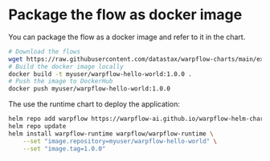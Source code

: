 # Package the flow as docker image

You can package the flow as a docker image and refer to it in the chart.

```bash
# Download the flows
wget https://raw.githubusercontent.com/datastax/warpflow-charts/main/examples/flows/basic-prompting-hello-world.json
# Build the docker image locally
docker build -t myuser/warpflow-hello-world:1.0.0 .
# Push the image to DockerHub
docker push myuser/warpflow-hello-world:1.0.0
```

The use the runtime chart to deploy the application:

```bash
helm repo add warpflow https://warpflow-ai.github.io/warpflow-helm-charts
helm repo update
helm install warpflow-runtime warpflow/warpflow-runtime \
    --set "image.repository=myuser/warpflow-hello-world" \
    --set "image.tag=1.0.0"
```
